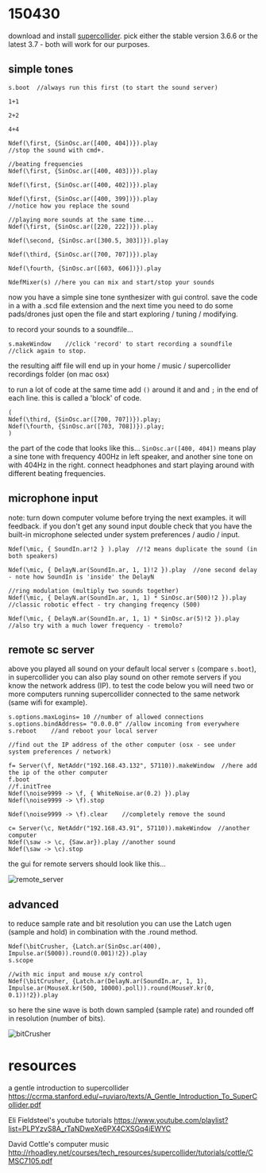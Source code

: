 150430
======

download and install [supercollider](https://supercollider.github.io/download.html). pick either the stable version 3.6.6 or the latest 3.7 - both will work for our purposes.

simple tones
--

```supercollider
s.boot  //always run this first (to start the sound server)

1+1

2+2

4+4

Ndef(\first, {SinOsc.ar([400, 404])}).play
//stop the sound with cmd+.

//beating frequencies
Ndef(\first, {SinOsc.ar([400, 403])}).play

Ndef(\first, {SinOsc.ar([400, 402])}).play

Ndef(\first, {SinOsc.ar([400, 399])}).play
//notice how you replace the sound

//playing more sounds at the same time...
Ndef(\first, {SinOsc.ar([220, 222])}).play

Ndef(\second, {SinOsc.ar([300.5, 303])}).play

Ndef(\third, {SinOsc.ar([700, 707])}).play

Ndef(\fourth, {SinOsc.ar([603, 606])}).play

NdefMixer(s) //here you can mix and start/stop your sounds
```

now you have a simple sine tone synthesizer with gui control.
save the code in a with a .scd file extension and the next time you need to do some pads/drones just open the file and start exploring / tuning / modifying.

to record your sounds to a soundfile...

```supercollider
s.makeWindow    //click 'record' to start recording a soundfile
//click again to stop.
```
the resulting aiff file will end up in your home / music / supercollider recordings folder (on mac osx)

to run a lot of code at the same time add `()` around it and and `;` in the end of each line. this is called a 'block' of code.
```supercollider
(
Ndef(\third, {SinOsc.ar([700, 707])}).play;
Ndef(\fourth, {SinOsc.ar([703, 708])}).play;
)
```

the part of the code that looks like this... `SinOsc.ar([400, 404])` means play a sine tone with frequency 400Hz in left speaker, and another sine tone on with 404Hz in the right. connect headphones and start playing around with different beating frequencies.

microphone input
--

note: turn down computer volume before trying the next examples. it will feedback.
if you don't get any sound input double check that you have the built-in microphone selected under system preferences / audio / input.

```supercollider
Ndef(\mic, { SoundIn.ar!2 } ).play  //!2 means duplicate the sound (in both speakers)

Ndef(\mic, { DelayN.ar(SoundIn.ar, 1, 1)!2 }).play  //one second delay - note how SoundIn is 'inside' the DelayN

//ring modulation (multiply two sounds together)
Ndef(\mic, { DelayN.ar(SoundIn.ar, 1, 1) * SinOsc.ar(500)!2 }).play    //classic robotic effect - try changing freqency (500)

Ndef(\mic, { DelayN.ar(SoundIn.ar, 1, 1) * SinOsc.ar(5)!2 }).play       //also try with a much lower frequency - tremolo?
```

remote sc server
--

above you played all sound on your default local server `s` (compare `s.boot`), in supercollider you can also play sound on other remote servers if you know the network address (IP).
to test the code below you will need two or more computers running supercollider connected to the same network (same wifi for example).

```supercollider
s.options.maxLogins= 10 //number of allowed connections
s.options.bindAddress= "0.0.0.0" //allow incoming from everywhere
s.reboot    //and reboot your local server

//find out the IP address of the other computer (osx - see under system preferences / network)

f= Server(\f, NetAddr("192.168.43.132", 57110)).makeWindow  //here add the ip of the other computer
f.boot
//f.initTree
Ndef(\noise9999 -> \f, { WhiteNoise.ar(0.2) }).play
Ndef(\noise9999 -> \f).stop

Ndef(\noise9999 -> \f).clear    //completely remove the sound

c= Server(\c, NetAddr("192.168.43.91", 57110)).makeWindow  //another computer
Ndef(\saw -> \c, {Saw.ar}).play //another sound
Ndef(\saw -> \c).stop
```

the gui for remote servers should look like this...

![remote_server](remote_server.png?raw=true "remote_server")

advanced
--

to reduce sample rate and bit resolution you can use the Latch ugen (sample and hold) in combination with the .round method.
```supercollider
Ndef(\bitCrusher, {Latch.ar(SinOsc.ar(400), Impulse.ar(5000)).round(0.001)!2}).play
s.scope

//with mic input and mouse x/y control
Ndef(\bitCrusher, {Latch.ar(DelayN.ar(SoundIn.ar, 1, 1), Impulse.ar(MouseX.kr(500, 10000).poll)).round(MouseY.kr(0, 0.1))!2}).play
```

so here the sine wave is both down sampled (sample rate) and rounded off in resolution (number of bits).

![bitCrusher](bitCrusher.png?raw=true "bitCrusher")

resources
=========

a gentle introduction to supercollider <https://ccrma.stanford.edu/~ruviaro/texts/A_Gentle_Introduction_To_SuperCollider.pdf>

Eli Fieldsteel's youtube tutorials <https://www.youtube.com/playlist?list=PLPYzvS8A_rTaNDweXe6PX4CXSGq4iEWYC>

David Cottle's computer music <http://rhoadley.net/courses/tech_resources/supercollider/tutorials/cottle/CMSC7105.pdf>
